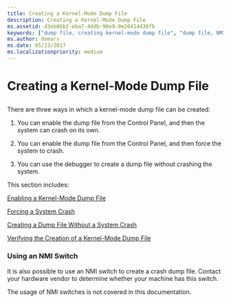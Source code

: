 ```yaml
---
title: Creating a Kernel-Mode Dump File
description: Creating a Kernel-Mode Dump File
ms.assetid: d3eb86b2-eba7-4ddb-90e9-0e26414436fb
keywords: ["dump file, creating kernel-mode dump file", "dump file, NMI switch", "NMI switch"]
ms.author: domars
ms.date: 05/23/2017
ms.localizationpriority: medium
---
```


# Creating a Kernel-Mode Dump File


## <span id="ddk_creating_a_kernel_mode_dump_file_dbg"></span><span id="DDK_CREATING_A_KERNEL_MODE_DUMP_FILE_DBG"></span>


There are three ways in which a kernel-mode dump file can be created:

1.  You can enable the dump file from the Control Panel, and then the system can crash on its own.

2.  You can enable the dump file from the Control Panel, and then force the system to crash.

3.  You can use the debugger to create a dump file without crashing the system.

This section includes:

[Enabling a Kernel-Mode Dump File](enabling-a-kernel-mode-dump-file.md)

[Forcing a System Crash](forcing-a-system-crash.md)

[Creating a Dump File Without a System Crash](creating-a-dump-file-without-a-system-crash.md)

[Verifying the Creation of a Kernel-Mode Dump File](verifying-the-creation-of-a-kernel-mode-dump-file.md)

### <span id="using_an_nmi_switch"></span><span id="USING_AN_NMI_SWITCH"></span>Using an NMI Switch

It is also possible to use an NMI switch to create a crash dump file. Contact your hardware vendor to determine whether your machine has this switch.

The usage of NMI switches is not covered in this documentation.

 

 





